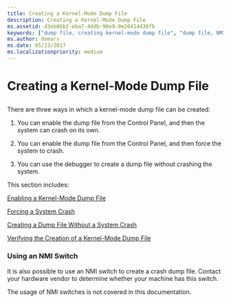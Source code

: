 ```yaml
---
title: Creating a Kernel-Mode Dump File
description: Creating a Kernel-Mode Dump File
ms.assetid: d3eb86b2-eba7-4ddb-90e9-0e26414436fb
keywords: ["dump file, creating kernel-mode dump file", "dump file, NMI switch", "NMI switch"]
ms.author: domars
ms.date: 05/23/2017
ms.localizationpriority: medium
---
```


# Creating a Kernel-Mode Dump File


## <span id="ddk_creating_a_kernel_mode_dump_file_dbg"></span><span id="DDK_CREATING_A_KERNEL_MODE_DUMP_FILE_DBG"></span>


There are three ways in which a kernel-mode dump file can be created:

1.  You can enable the dump file from the Control Panel, and then the system can crash on its own.

2.  You can enable the dump file from the Control Panel, and then force the system to crash.

3.  You can use the debugger to create a dump file without crashing the system.

This section includes:

[Enabling a Kernel-Mode Dump File](enabling-a-kernel-mode-dump-file.md)

[Forcing a System Crash](forcing-a-system-crash.md)

[Creating a Dump File Without a System Crash](creating-a-dump-file-without-a-system-crash.md)

[Verifying the Creation of a Kernel-Mode Dump File](verifying-the-creation-of-a-kernel-mode-dump-file.md)

### <span id="using_an_nmi_switch"></span><span id="USING_AN_NMI_SWITCH"></span>Using an NMI Switch

It is also possible to use an NMI switch to create a crash dump file. Contact your hardware vendor to determine whether your machine has this switch.

The usage of NMI switches is not covered in this documentation.

 

 





